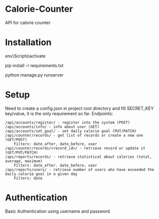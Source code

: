 # Calorie-Counter

API for calorie counter

# Installation

env\Scripts\activate

pip install -r requirements.txt

python manage.py runserver


# Setup

Need to create a config.json in project root directory and fill SECRET_KEY key/value, it is the only requirement so far.
Endpoints:

    /api/accounts/register/ - register into the system (POST)
    /api/accounts/info/ - info about user (GET)
    /api/accounts/set_goal/ - set daily calorie goal (PUT/PATCH)
    /api/counter/records/ - get list of records or create a new one (GET/POST)
        Filters: date_after, date_before, user
    /api/counter/records/<record_id>/ - retrieve record or update it (GET/PUT/PATCH)
    /api/reports/records/ - retrieve statistical about calories (total, average, maximum)
        Filters: date_after. date_before, user
    /api/reports/users/ - retrieve number of users who have exceeded the daily calorie goal in a given day
        Filters: date

# Authentication

Basic Authentication using username and password
